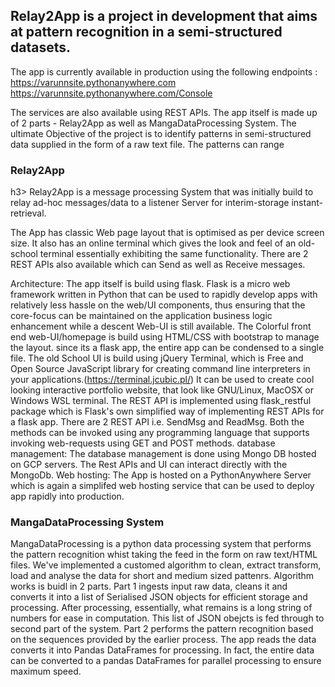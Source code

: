 <h2>Relay2App is a project in development that aims at pattern recognition in a semi-structured datasets.</h2>

The app is currently available in production using the following endpoints :
https://varunnsite.pythonanywhere.com
https://varunnsite.pythonanywhere.com/Console

The services are also available using REST APIs.
The app itself is made up of 2 parts - Relay2App as well as MangaDataProcessing System.
The ultimate Objective of the project is to identify patterns in semi-structured data supplied in the form of a raw text file. The patterns can range 

<h3>Relay2App</h3>h3>
Relay2App is a message processing System that was initially build to relay ad-hoc messages/data to a listener Server for interim-storage instant-retrieval.

The App has classic Web page layout that is optimised as per device screen size.
It also has an online terminal which gives the look and feel of an old-school terminal essentially exhibiting the same functionality.
There are 2 REST APIs also available which can Send as well as Receive messages.

Architecture:
The app itself is build using flask. Flask is a micro web framework written in Python that can be used to rapidly develop apps with relatively less hassle on the web/UI components, thus ensuring that the core-focus can be maintained on the application business logic enhancement while a descent Web-UI is still available.
The Colorful front end web-UI/homepage is build using HTML/CSS with bootstrap to manage the layout. 
since its a flask app, the entire app can be condensed to a single file.
The old School UI is build using jQuery Terminal, which is Free and Open Source JavaScript library for creating command line interpreters in your applications.(https://terminal.jcubic.pl/) It can be used to create cool looking interactive portfolio website, that look like GNU/Linux, MacOSX or Windows WSL terminal.
The REST API is implemented using flask_restful package which is Flask's own simplified way of implementing REST APIs for a flask app.
There are 2 REST API i.e. SendMsg and ReadMsg.
Both the methods can be invoked using any programming language that supports invoking web-requests using GET and POST methods.
database management:
The database management is done using Mongo DB hosted on GCP servers. The Rest APIs and UI can interact directly with the MongoDb.
Web hosting:
The App is hosted on a PythonAnywhere Server which is again a simplifed web hosting service that can be used to deploy app rapidly into production.


<h3>MangaDataProcessing System</h3>
MangaDataProcessing is a python data processing system that performs the pattern recognition whist taking the feed in the form on raw text/HTML files.
We've implemented a customed algorithm to clean, extract transform, load and analyse the data for short and medium sized pattenrs. Algorithm works is buidl in 2 parts.
Part 1 ingests input raw data, cleans it and converts it into a list of Serialised JSON objects for efficient storage and processing. After processing, essentially, what remains is a long string of numbers for ease in computation. This list of JSON obejcts is fed through to second part of the system.
Part 2 performs the pattern recognition based on the sequences provided by the earlier process.
The app reads the data converts it into Pandas DataFrames for processing. In fact, the entire data can be converted to a pandas DataFrames for parallel processing to ensure maximum speed.

 
